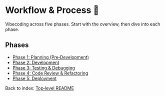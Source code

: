 # Workflow & Process 🔄

Vibecoding across five phases. Start with the overview, then dive into each phase.

## Phases
- [Phase 1: Planning (Pre‑Development)](./phase-1-planning.md)
- [Phase 2: Development](./phase-2-development.md)
- [Phase 3: Testing & Debugging](./phase-3-testing-debugging.md)
- [Phase 4: Code Review & Refactoring](./phase-4-code-review-refactoring.md)
- [Phase 5: Deployment](./phase-5-deployment.md)

Back to index: [Top‑level README](../../README.md)
